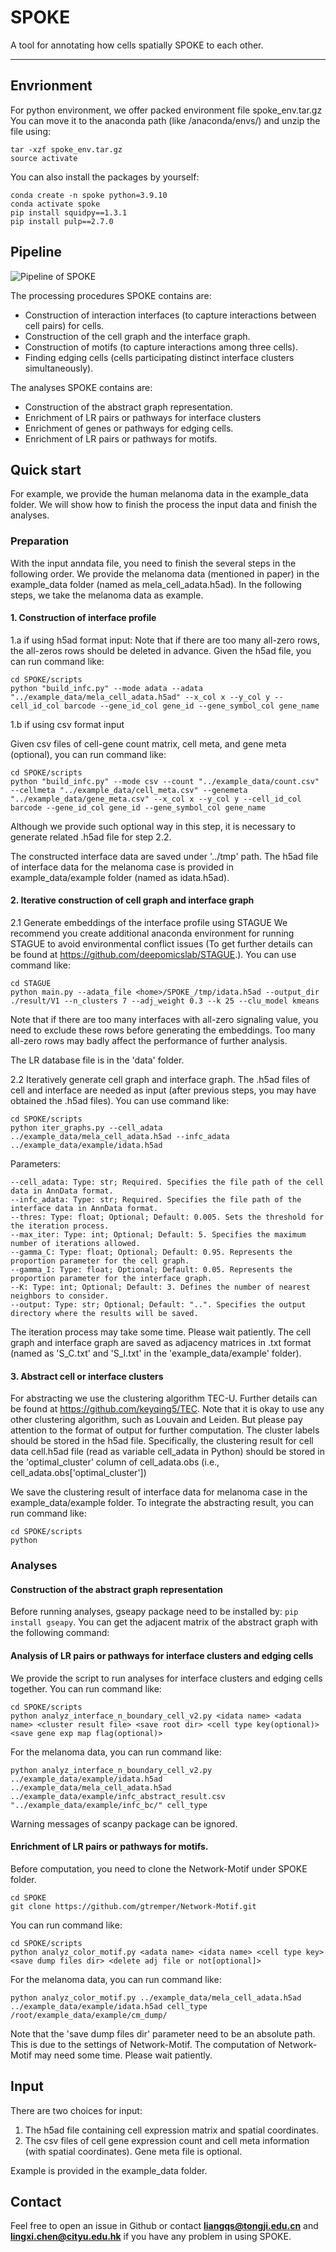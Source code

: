 # SPOKE
A tool for annotating how cells spatially SPOKE to each other.

---
## Envrionment

<!--  Please see requirements.txt for Python environment (Python=3.10.9).--> 
<!--  For R script, ggplot2, igraph, dplyr, and tidyr are required.--> 
For python environment, we offer packed environment file spoke_env.tar.gz
You can move it to the anaconda path (like <home>/anaconda/envs/) and unzip the file using:
```
tar -xzf spoke_env.tar.gz
source activate
```

You can also install the packages by yourself:
```
conda create -n spoke python=3.9.10
conda activate spoke
pip install squidpy==1.3.1
pip install pulp==2.7.0
```

## Pipeline

![Pipeline of SPOKE](pipeline_graph7.png)

The processing procedures SPOKE contains are:
- Construction of interaction interfaces (to capture interactions between cell pairs) for cells.
- Construction of the cell graph and the interface graph.
- Construction of motifs (to capture interactions among three cells).
- Finding edging cells (cells participating distinct interface clusters simultaneously).

The analyses SPOKE contains are:
- Construction of the abstract graph representation.
- Enrichment of LR pairs or pathways for interface clusters
- Enrichment of genes or pathways for edging cells.
- Enrichment of LR pairs or pathways for motifs.

## Quick start
For example, we provide the human melanoma data in the example_data folder. 
We will show how to finish the process the input data and finish the analyses.

### Preparation
With the input anndata file, you need to finish the several steps in the following order.
We provide the melanoma data (mentioned in paper) in the example_data folder (named as mela_cell_adata.h5ad).
In the following steps, we take the melanoma data as example.

#### 1. Construction of interface profile
1.a if using h5ad format input:
Note that if there are too many all-zero rows, the all-zeros rows should be deleted in advance.
Given the h5ad file, you can run command like:
```
cd SPOKE/scripts
python "build_infc.py" --mode adata --adata "../example_data/mela_cell_adata.h5ad" --x_col x --y_col y --cell_id_col barcode --gene_id_col gene_id --gene_symbol_col gene_name
```

1.b if using csv format input

Given csv files of cell-gene count matrix, cell meta, and gene meta (optional),
you can run command like:
```
cd SPOKE/scripts
python "build_infc.py" --mode csv --count "../example_data/count.csv" --cellmeta "../example_data/cell_meta.csv" --genemeta "../example_data/gene_meta.csv" --x_col x --y_col y --cell_id_col barcode --gene_id_col gene_id --gene_symbol_col gene_name
``` 
Although we provide such optional way in this step, it is necessary to generate related
.h5ad file for step 2.2.

The constructed interface data are saved under '../tmp' path.
The h5ad file of interface data for the melanoma case is provided in example_data/example folder (named as idata.h5ad).
#### 2. Iterative construction of cell graph and interface graph
2.1 Generate embeddings of the interface profile using STAGUE
We recommend you create additional anaconda environment for running STAGUE to avoid environmental conflict issues (To get further details can be found at https://github.com/deepomicslab/STAGUE.).
You can use command like:
```
cd STAGUE
python main.py --adata_file <home>/SPOKE_/tmp/idata.h5ad --output_dir ./result/V1 --n_clusters 7 --adj_weight 0.3 --k 25 --clu_model kmeans
```
Note that if there are too many interfaces with all-zero signaling value, you need to exclude these rows before generating the embeddings. Too many all-zero rows may badly affect the performance of further analysis.


The LR database file is in the 'data' folder. 

2.2 Iteratively generate cell graph and interface graph. The .h5ad files of cell and interface 
are needed as input (after previous steps, you may have obtained the .h5ad files). You can use command like:
```
cd SPOKE/scripts
python iter_graphs.py --cell_adata ../example_data/mela_cell_adata.h5ad --infc_adata ../example_data/example/idata.h5ad
```
Parameters:
```
--cell_adata: Type: str; Required. Specifies the file path of the cell data in AnnData format.
--infc_adata: Type: str; Required. Specifies the file path of the interface data in AnnData format.
--thres: Type: float; Optional; Default: 0.005. Sets the threshold for the iteration process.
--max_iter: Type: int; Optional; Default: 5. Specifies the maximum number of iterations allowed.
--gamma_C: Type: float; Optional; Default: 0.95. Represents the proportion parameter for the cell graph.
--gamma_I: Type: float; Optional; Default: 0.05. Represents the proportion parameter for the interface graph.
--K: Type: int; Optional; Default: 3. Defines the number of nearest neighbors to consider.
--output: Type: str; Optional; Default: "..". Specifies the output directory where the results will be saved.
```
The iteration process may take some time. Please wait patiently.
The cell graph and interface graph are saved as adjacency matrices in .txt format 
(named as 'S_C.txt' and 'S_I.txt' in the 'example_data/example' folder).

#### 3. Abstract cell or interface clusters
For abstracting we use the clustering algorithm TEC-U. 
Further details can be found at https://github.com/keyqing5/TEC.
Note that it is okay to use any other clustering algorithm, such as Louvain and Leiden.
But please pay attention to the format of output for further computation. 
The cluster labels should be stored in the h5ad file. 
Specifically, the clustering result for cell data cell.h5ad file (read as variable cell_adata in Python) 
should be stored in the 'optimal_cluster' column of cell_adata.obs (i.e., cell_adata.obs['optimal_cluster'])

We save the clustering result of interface data for melanoma case in the example_data/example folder.
To integrate the abstracting result, you can run command like:
```
cd SPOKE/scripts
python 
```

### Analyses

#### Construction of the abstract graph representation
Before running analyses, gseapy package need to be installed by:
```pip install gseapy```.
You can get the adjacent matrix of the abstract graph with the following command:



#### Analysis of LR pairs or pathways for interface clusters and edging cells
We provide the script to run analyses for interface clusters and edging cells together.
You can run command like:
```
cd SPOKE/scripts
python analyz_interface_n_boundary_cell_v2.py <idata name> <adata name> <cluster result file> <save root dir> <cell type key(optional)> <save gene exp map flag(optional)>
```
For the melanoma data, you can run command like:
```
python analyz_interface_n_boundary_cell_v2.py ../example_data/example/idata.h5ad ../example_data/mela_cell_adata.h5ad ../example_data/example/infc_abstract_result.csv "../example_data/example/infc_bc/" cell_type
```
Warning messages of scanpy package can be ignored.

#### Enrichment of LR pairs or pathways for motifs.
Before computation, you need to clone the Network-Motif under SPOKE folder.
```
cd SPOKE
git clone https://github.com/gtremper/Network-Motif.git
```

You can run command like:
```
cd SPOKE/scripts
python analyz_color_motif.py <adata name> <idata name> <cell type key> <save dump files dir> <delete adj file or not[optional]>
```
For the melanoma data, you can run command like:
```
python analyz_color_motif.py ../example_data/mela_cell_adata.h5ad ../example_data/example/idata.h5ad cell_type /root/example_data/example/cm_dump/
```
Note that the 'save dump files dir' parameter need to be an absolute path. This is due to the settings of Network-Motif.
The computation of Network-Motif may need some time. Please wait patiently.

## Input
There are two choices for input:
1. The h5ad file containing cell expression matrix and spatial coordinates.
2. The csv files of cell gene expression count and cell meta information (with spatial coordinates). Gene meta file is optional.

Example is provided in the example_data folder.

## Contact

Feel free to open an issue in Github or contact **liangqs@tongji.edu.cn** and **lingxi.chen@cityu.edu.hk** if you have any problem in using SPOKE.

